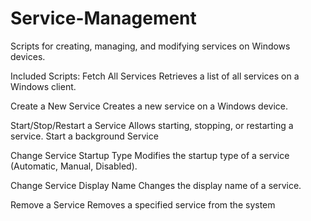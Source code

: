 # Service-Management
Scripts for creating, managing, and modifying services on Windows devices.

Included Scripts:
Fetch All Services
Retrieves a list of all services on a Windows client.

Create a New Service
Creates a new service on a Windows device.

Start/Stop/Restart a Service
Allows starting, stopping, or restarting a service.
Start a background Service

Change Service Startup Type
Modifies the startup type of a service (Automatic, Manual, Disabled).

Change Service Display Name
Changes the display name of a service.

Remove a Service
Removes a specified service from the system

